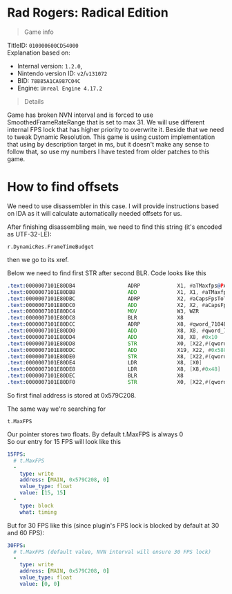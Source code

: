 # Rad Rogers: Radical Edition

> Game info

TitleID: `010000600CD54000`<br>
Explanation based on:
- Internal version: `1.2.0`, 
- Nintendo version ID: `v2`/`v131072`
- BID: `78885A1CA987C04C`
- Engine: `Unreal Engine 4.17.2`

> Details

Game has broken NVN interval and is forced to use SmoothedFrameRateRange that is set to max 31. We will use different internal FPS lock that has higher priority to overwrite it. Beside that we need to tweak Dynamic Resolution. This game is using custom implementation that using by description target in ms, but it doesn't make any sense to follow that, so use my numbers I have tested from older patches to this game.

# How to find offsets

We need to use disassembler in this case. I will provide instructions based on IDA as it will calculate automatically needed offsets for us.

After finishing disassembling main, we need to find this string (it's encoded as UTF-32-LE):
```
r.DynamicRes.FrameTimeBudget
```

then we go to its xref.

Below we need to find first STR after second BLR. Code looks like this
```asm
.text:0000007101E80DB4                 ADRP            X1, #aTMaxfps@PAGE ; "t.MaxFPS"
.text:0000007101E80DB8                 ADD             X1, X1, #aTMaxfps@PAGEOFF ; "t.MaxFPS"
.text:0000007101E80DBC                 ADRP            X2, #aCapsFpsToTheGi@PAGE ; "Caps FPS to the given value.  Set to <="...
.text:0000007101E80DC0                 ADD             X2, X2, #aCapsFpsToTheGi@PAGEOFF ; "Caps FPS to the given value.  Set to <="...
.text:0000007101E80DC4                 MOV             W3, WZR
.text:0000007101E80DC8                 BLR             X8
.text:0000007101E80DCC                 ADRP            X8, #qword_7104B711F8@PAGE
.text:0000007101E80DD0                 ADD             X8, X8, #qword_7104B711F8@PAGEOFF
.text:0000007101E80DD4                 ADD             X8, X8, #0x10
.text:0000007101E80DD8                 STR             X0, [X22,#(qword_710579C200 - 0x710579BC70)]
.text:0000007101E80DDC                 ADD             X19, X22, #0x588
.text:0000007101E80DE0                 STR             X8, [X22,#(qword_710579C1F8 - 0x710579BC70)]
.text:0000007101E80DE4                 LDR             X8, [X0]
.text:0000007101E80DE8                 LDR             X8, [X8,#0x48]
.text:0000007101E80DEC                 BLR             X8
.text:0000007101E80DF0                 STR             X0, [X22,#(qword_710579C208 - 0x710579BC70)]
```

So first final address is stored at 0x579C208.

The same way we're searching for 
```
t.MaxFPS
```

Our pointer stores two floats. By default t.MaxFPS is always 0<br>
So our entry for 15 FPS will look like this
```yaml
15FPS:
  # t.MaxFPS
  -
    type: write
    address: [MAIN, 0x579C208, 0]
    value_type: float
    value: [15, 15]
  -
    type: block
    what: timing
```
But for 30 FPS like this (since plugin's FPS lock is blocked by default at 30 and 60 FPS):
```yaml
30FPS:
  # t.MaxFPS (default value, NVN interval will ensure 30 FPS lock)
  -
    type: write
    address: [MAIN, 0x579C208, 0]
    value_type: float
    value: [0, 0]
```